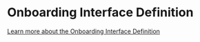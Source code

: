 Onboarding Interface Definition
===============================

[Learn more about the Onboarding Interface Definition][onboarding-interface-pdf]

[onboarding-interface-pdf]: /files/learn/aj_onboarding_sf_interf_spec_1_0.pdf
